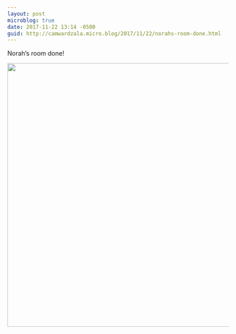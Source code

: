 ```yaml
---
layout: post
microblog: true
date: 2017-11-22 13:14 -0500
guid: http://camwardzala.micro.blog/2017/11/22/norahs-room-done.html
---
```

Norah’s room done!

<img src="http://camwardzala.com/uploads/2018/0d46ba170e.jpg" width="600" height="600" />

